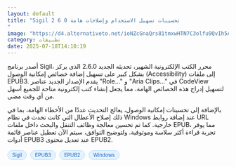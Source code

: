 ```yaml
---
layout: default
title: "Sigil 2 6 0 تحسينات تسهيل الاستخدام وإصلاحات هامة
"
image: "https://d4.alternativeto.net/ioNZcGnaQrs81tmxwHTN7C3olfu9QvIh5A3SIISw-bE/rs:fill:1520:760:0/g:ce:0:0/YWJzOi8vZGlzdC9jb250ZW50LzE3NTI4NDc4MTkxNTUucG5n.png"
category: تطبيقات
date: 2025-07-18T14:10:19
---
```


أصدر برنامج Sigil، محرر الكتب الإلكترونية الشهير، تحديثه الجديد 2.6.0 الذي يركز بشكل كبير على تسهيل إضافة خصائص إمكانية الوصول (Accessibility) إلى ملفات EPUB3. يقدم الإصدار الجديد عناصر "Role..." و "Aria Clips..." في CodeView لتسهيل إدراج هذه الخصائص الهامة، مما يجعل إنشاء كتب إلكترونية متاحة للجميع أسهل من أي وقت مضى.

بالإضافة إلى تحسينات إمكانية الوصول، يعالج التحديث عددًا من الأخطاء الهامة، بما في ذلك إصلاح الأعطال التي كانت تحدث في نظام Windows عند إضافة روابط URL خارجية. كما تم تحسين معالجة وظائف التنقل والبحث داخل ملفات EPUB، مما يوفر تجربة قراءة أكثر سلاسة وموثوقية. ولتوضيح التوافق، سيتم الآن تعطيل عناصر قائمة أدوات EPUB3 عند تعديل محتوى EPUB2.

<div style="margin-top:2px; margin-bottom:2px;"><a href="https://bidjadraft.github.io/?query=Sigil" style="background:#e3f2fd; color:#1565c0; font-size:80%; border-radius:12px; padding:3px 10px; margin:2px 4px 2px 0; display:inline-block; border:1px solid #bbdefb; text-decoration:none;">Sigil</a> <a href="https://bidjadraft.github.io/?query=EPUB3" style="background:#e3f2fd; color:#1565c0; font-size:80%; border-radius:12px; padding:3px 10px; margin:2px 4px 2px 0; display:inline-block; border:1px solid #bbdefb; text-decoration:none;">EPUB3</a> <a href="https://bidjadraft.github.io/?query=EPUB2" style="background:#e3f2fd; color:#1565c0; font-size:80%; border-radius:12px; padding:3px 10px; margin:2px 4px 2px 0; display:inline-block; border:1px solid #bbdefb; text-decoration:none;">EPUB2</a> <a href="https://bidjadraft.github.io/?query=Windows" style="background:#e3f2fd; color:#1565c0; font-size:80%; border-radius:12px; padding:3px 10px; margin:2px 4px 2px 0; display:inline-block; border:1px solid #bbdefb; text-decoration:none;">Windows</a></div><br><br>
